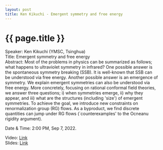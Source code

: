 ```yaml
---
layout: post
title: Ken Kikuchi - Emergent symmetry and free energy
---
```


{{ page.title }}
================

Speaker: Ken Kikuchi (YMSC, Tsinghua)  
Title: Emergent symmetry and free energy  
Abstract: Most of the problems in physics can be summarized as follows; what happens to ultraviolet symmetry in infrared? One possible answer is the spontaneous symmetry breaking (SSB). It is well-known that SSB can be understood via free energy. Another possible answer is an emergence of symmetry. We explain emergent symmetries can also be understood via free energy. More concretely, focusing on rational conformal field theories, we answer three questions; i) when symmetries emerge, ii) why they appear, and iii) what are the structures (including 'size') of emergent symmetries. To achieve the goal, we introduce new constraints on renormalization group (RG) flows. As a byproduct, we find discrete quantities can jump under RG flows (`counterexamples' to the Ocneanu rigidity argument).  

Date & Time: 2:00 PM, Sep 7, 2022.

Video: [Link](https://www.bilibili.com/video/BV1Wg411S7GR?share_source=copy_web&vd_source=24b177539d23769c10e3e2d6f6e5e60d)  
Slides: [Link](http://jointhepth.github.io/files/2022-9-2-Xin-Wang.pdf)

